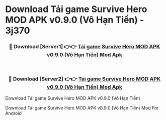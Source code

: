 # Download Tải game Survive Hero MOD APK v0.9.0 (Vô Hạn Tiền) - 3j370


<div align="center">
<h3>🔴 Download [Server1] 👉👉 <a href="https://apk-comot.site?title=Tải_game_Survive_Hero_MOD_APK_v0.9.0_(Vô_Hạn_Tiền)">Tải game Survive Hero MOD APK v0.9.0 (Vô Hạn Tiền) Mod Apk</a></h3><br>
<h3>🔴 Download [Server2] 👉👉 <a href="https://apk-comot.site?title=Tải_game_Survive_Hero_MOD_APK_v0.9.0_(Vô_Hạn_Tiền)">Tải game Survive Hero MOD APK v0.9.0 (Vô Hạn Tiền) Mod Apk</a></h3>
</div>



Download Tải game Survive Hero MOD APK v0.9.0 (Vô Hạn Tiền) 

Download Tải game Survive Hero MOD APK v0.9.0 (Vô Hạn Tiền) Mod For Android